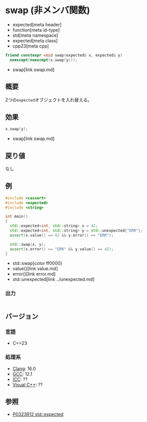 # swap (非メンバ関数)
* expected[meta header]
* function[meta id-type]
* std[meta namespace]
* expected[meta class]
* cpp23[meta cpp]

```cpp
friend constexpr void swap(expected& x, expected& y)
  noexcept(noexcept(x.swap(y)));
```
* swap[link swap.md]

## 概要
2つの`expected`オブジェクトを入れ替える。


## 効果
```cpp
x.swap(y);
```
* swap[link swap.md]


## 戻り値
なし


## 例
```cpp example
#include <cassert>
#include <expected>
#include <string>

int main()
{
  std::expected<int, std::string> x = 42;
  std::expected<int, std::string> y = std::unexpected{"ERR"};
  assert(x.value() == 42 && y.error() == "ERR");

  std::swap(x, y);
  assert(x.error() == "ERR" && y.value() == 42);
}
```
* std::swap[color ff0000]
* value()[link value.md]
* error()[link error.md]
* std::unexpected[link ../unexpected.md]

### 出力
```
```


## バージョン
### 言語
- C++23

### 処理系
- [Clang](/implementation.md#clang): 16.0
- [GCC](/implementation.md#gcc): 12.1
- [ICC](/implementation.md#icc): ??
- [Visual C++](/implementation.md#visual_cpp): ??


## 参照
- [P0323R12 std::expected](https://www.open-std.org/jtc1/sc22/wg21/docs/papers/2022/p0323r12.html)
